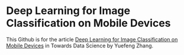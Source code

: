 # Deep Learning for Image Classification on Mobile Devices

This Github is for the article [Deep Learning for Image Classification on Mobile Devices]() in Towards Data Science by Yuefeng Zhang.

